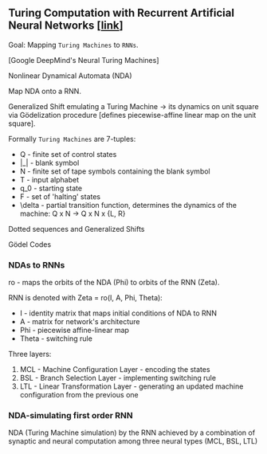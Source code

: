 ## Turing Computation with Recurrent Artificial Neural Networks [[link](https://arxiv.org/pdf/1511.01427.pdf)]

Goal: Mapping `Turing Machines` to `RNNs`.

[Google DeepMind's Neural Turing Machines]

Nonlinear Dynamical Automata (NDA)

Map NDA onto a RNN.

Generalized Shift emulating a Turing Machine -> its dynamics on unit square via Gödelization procedure [defines piecewise-affine linear map on the unit square].

Formally `Turing Machines` are 7-tuples:
- Q - finite set of control states
- |\_| - blank symbol
- N - finite set of tape symbols containing the blank symbol
- T - input alphabet
- q_0 - starting state
- F - set of 'halting' states
- \delta - partial transition function, determines the dynamics of the machine: Q x N -> Q x N x {L, R}

Dotted sequences and Generalized Shifts

Gödel Codes

### NDAs to RNNs

ro - maps the orbits of the NDA (Phi) to orbits of the RNN (Zeta).

RNN is denoted with Zeta = ro(I, A, Phi, Theta):
- I - identity matrix that maps initial conditions of NDA to RNN
- A - matrix for network's architecture
- Phi - piecewise affine-linear map
- Theta - switching rule

Three layers:
1. MCL - Machine Configuration Layer - encoding the states
2. BSL - Branch Selection Layer - implementing switching rule
3. LTL - Linear Transformation Layer - generating an updated machine configuration from the previous one

### NDA-simulating first order RNN

NDA (Turing Machine simulation) by the RNN achieved by a combination of synaptic and neural computation among three neural types (MCL, BSL, LTL)
